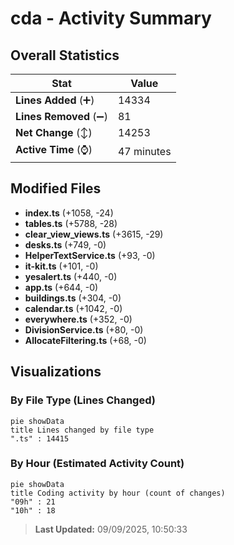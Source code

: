 # cda - Activity Summary 

## Overall Statistics

| Stat                   | Value                                                             |
| ---------------------- | ----------------------------------------------------------------- |
| **Lines Added** (➕)   | 14334                                          |
| **Lines Removed** (➖) | 81                                        |
| **Net Change** (↕)    | 14253                |
| **Active Time** (⌚)   | 47 minutes |


## Modified Files
- **index.ts** (+1058, -24)
- **tables.ts** (+5788, -28)
- **clear_view_views.ts** (+3615, -29)
- **desks.ts** (+749, -0)
- **HelperTextService.ts** (+93, -0)
- **it-kit.ts** (+101, -0)
- **yesalert.ts** (+440, -0)
- **app.ts** (+644, -0)
- **buildings.ts** (+304, -0)
- **calendar.ts** (+1042, -0)
- **everywhere.ts** (+352, -0)
- **DivisionService.ts** (+80, -0)
- **AllocateFiltering.ts** (+68, -0)

## Visualizations

### By File Type (Lines Changed)

```mermaid
pie showData
title Lines changed by file type
".ts" : 14415
```

### By Hour (Estimated Activity Count)

```mermaid
pie showData
title Coding activity by hour (count of changes)
"09h" : 21
"10h" : 18
```


> **Last Updated:** 09/09/2025, 10:50:33